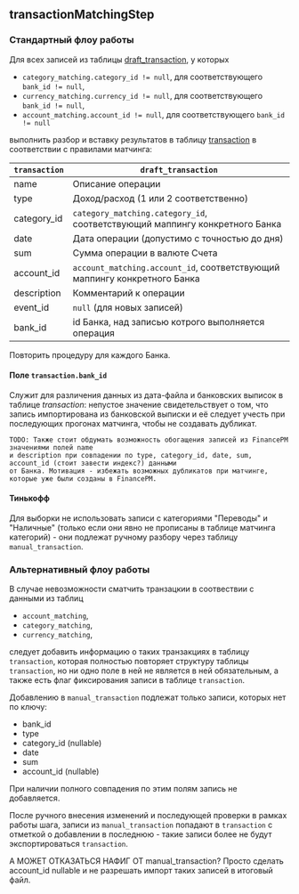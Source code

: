 ## transactionMatchingStep

### Стандартный флоу работы
Для всех записей из таблицы <u>draft_transaction</u>, у которых
* `category_matching.category_id != null`, для соответствующего `bank_id != null`,
* `currency_matching.currency_id != null`, для соответствующего `bank_id != null`,
* `account_matching.account_id != null`, для соответствующего `bank_id != null`

выполнить разбор и вставку результатов в таблицу <u>transaction</u>
в соответствии с правилами матчинга:

| `transaction` | `draft_transaction`                                                         |
|---------------|-----------------------------------------------------------------------------|
| name          | Описание операции                                                           |
| type          | Доход/расход (1 или 2 соответственно)                                       |
| category_id   | `category_matching.category_id`, соответствующий маппингу конкретного Банка |
| date          | Дата операции (допустимо с точностью до дня)                                |
| sum           | Сумма операции в валюте Счета                                               |
| account_id    | `account_matching.account_id`, соответствующий маппингу конкретного Банка   |
| description   | Комментарий к операции                                                      |
| event_id      | `null` (для новых записей)                                                  |
| bank_id       | id Банка, над записью котрого выполняется операция                          |

Повторить процедуру для каждого Банка.

#### Поле `transaction.bank_id`
Служит для различения данных из дата-файла и банковских выписок в таблице _transaction_: 
непустое значение свидетельствует о том, что запись импортирована из банковской выписки 
и её следует учесть при последующих прогонах матчинга, чтобы не создавать дубликат.
```
TODO: Также стоит обдумать возможность обогащения записей из FinancePM значениями полей name 
и description при совпадении по type, category_id, date, sum, account_id (стоит завести индекс?) данными 
от Банка. Мотивация - избежать возможных дубликатов при матчинге, которые уже были созданы в FinancePM.
```

#### Тинькофф
Для выборки не использовать записи с категориями "Переводы" и "Наличные" 
(только если они явно не прописаны в таблице матчинга категорий) - 
они подлежат ручному разбору через таблицу `manual_transaction`.

### Альтернативный флоу работы
В случае невозможности сматчить транзацкии в соотвествии с данными из таблиц
- `account_matching`,
- `category_matching`,
- `currency_matching`, 

следует добавить информацию о таких транзакциях в таблицу `transaction`, которая полностью повторяет 
структуру таблицы `transaction`, но ни одно поле в ней не является в ней обязательным, 
а также есть флаг фиксирования записи в таблице `transaction`. 

Добавлению в `manual_transaction` подлежат только записи, которых нет по ключу:
- bank_id
- type
- category_id (nullable)
- date
- sum
- account_id (nullable)

При наличии полного совпадения по этим полям запись не добавляется.

После ручного внесения изменений и последующей проверки в рамках работы шага,
записи из `manual_transaction` попадают в `transaction` с отметкой о добавлении в последнюю - 
такие записи более не будут экспортироваться `transaction`.


А МОЖЕТ ОТКАЗАТЬСЯ НАФИГ ОТ manual_transaction?
Просто сделать account_id nullable и не разрешать импорт таких записей в итоговый файл.